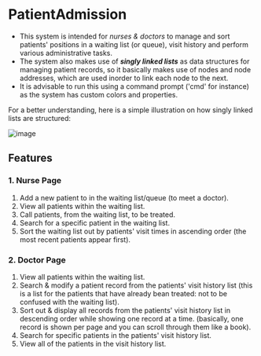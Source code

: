 # PatientAdmission
- This system is intended for *nurses & doctors* to manage and sort patients' positions in a waiting list (or queue), visit history and perform various administrative tasks. 
- The system also makes use of ***singly linked lists*** as data structures for managing patient records, so it basically makes use of nodes and node addresses, which are used inorder to link each node to the next.
- It is advisable to run this using a command prompt ('cmd' for instance) as the system has custom colors and properties. 

For a better understanding, here is a simple illustration on how singly linked lists are structured:

![image](https://user-images.githubusercontent.com/96708800/176027833-d44004a2-fa32-4f3f-a32e-a335d8538d64.png)

## Features
### 1. Nurse Page
1. Add a new patient to in the waiting list/queue (to meet a doctor).
2. View all patients within the waiting list.
3. Call patients, from the waiting list, to be treated. 
4. Search for a specific patient in the waiting list.
5. Sort the waiting list out by patients' visit times in ascending order (the most recent patients appear first).

### 2. Doctor Page
1. View all patients within the waiting list.
2. Search & modify a patient record from the patients' visit history list (this is a list for the patients that have already bean treated: not to be confused with the waiting list).
3. Sort out & display all records from the patients' visit history list in descending order while showing one record at a time. (basically, one record is shown per page and you can scroll through them like a book).
4. Search for specific patients in the patients' visit history list.
5. View all of the patients in the visit history list. 
